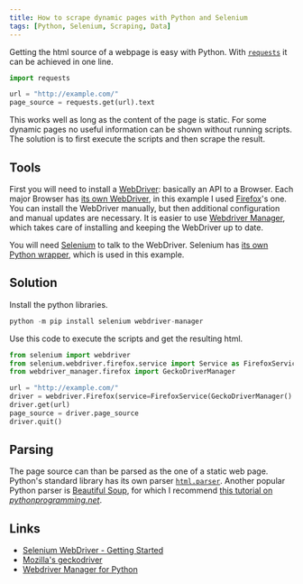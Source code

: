 ```yaml
---
title: How to scrape dynamic pages with Python and Selenium
tags: [Python, Selenium, Scraping, Data]
---
```


Getting the html source of a webpage is easy with Python.
With [`requests`](https://requests.readthedocs.io) it can be achieved in one line.

```python
import requests

url = "http://example.com/"
page_source = requests.get(url).text
```

This works well as long as the content of the page is static.
For some dynamic pages no useful information can be shown without running scripts.
The solution is to first execute the scripts and then scrape the result.

## Tools

First you will need to install a [WebDriver](https://developer.mozilla.org/en-US/docs/Web/WebDriver): basically an API to a Browser.
Each major Browser has [its own WebDriver](https://www.selenium.dev/documentation/webdriver/getting_started/install_drivers/#quick-reference), in this example I used [Firefox](https://xkcd.com/198/)'s one.
You can install the WebDriver manually, but then additional configuration and manual updates are necessary.
It is easier to use [Webdriver Manager](https://github.com/SergeyPirogov/webdriver_manager), which takes care of installing and keeping the WebDriver up to date.

You will need [Selenium](https://www.selenium.dev/) to talk to the WebDriver.
Selenium has [its own Python wrapper](https://pypi.org/project/selenium/), which is used in this example.

## Solution

Install the python libraries.
```python
python -m pip install selenium webdriver-manager
```

Use this code to execute the scripts and get the resulting html.
```python
from selenium import webdriver
from selenium.webdriver.firefox.service import Service as FirefoxService
from webdriver_manager.firefox import GeckoDriverManager

url = "http://example.com/"
driver = webdriver.Firefox(service=FirefoxService(GeckoDriverManager().install()))
driver.get(url)
page_source = driver.page_source
driver.quit()
```

## Parsing

The page source can than be parsed as the one of a static web page.
Python's standard library has its own parser [`html.parser`](https://docs.python.org/3/library/html.parser.html).
Another popular Python parser is [Beautiful Soup](https://www.crummy.com/software/BeautifulSoup/), for which I recommend [this tutorial on *pythonprogramming.net*](https://pythonprogramming.net/introduction-scraping-parsing-beautiful-soup-tutorial/).

## Links
- [Selenium WebDriver - Getting Started](https://www.selenium.dev/documentation/webdriver/getting_started/)
- [Mozilla's geckodriver](https://github.com/mozilla/geckodriver)
- [Webdriver Manager for Python](https://github.com/SergeyPirogov/webdriver_manager)
